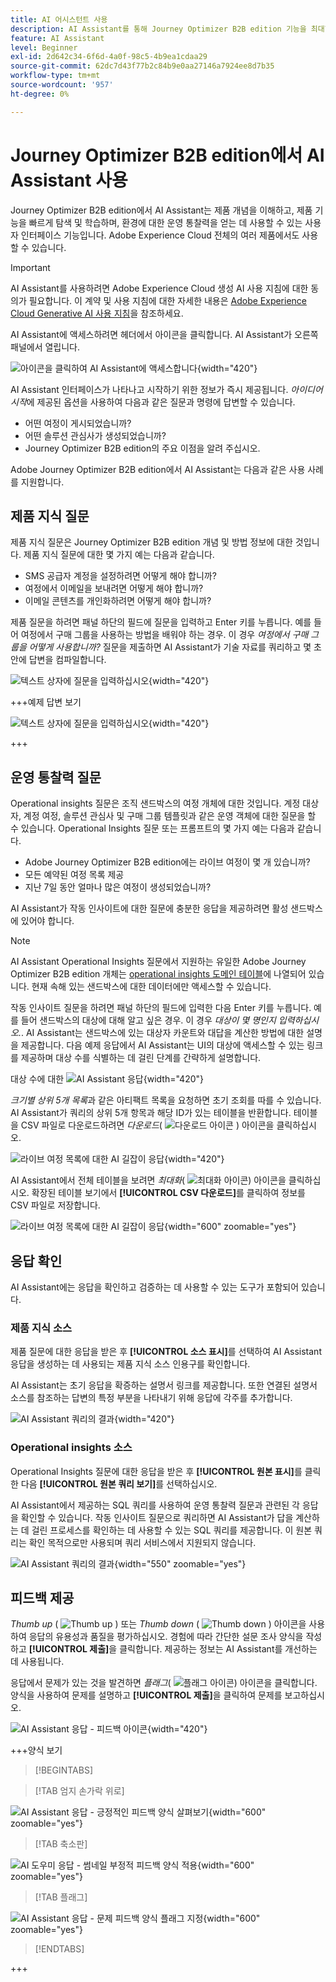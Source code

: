 ```yaml
---
title: AI 어시스턴트 사용
description: AI Assistant를 통해 Journey Optimizer B2B edition 기능을 최대한 활용하는 방법을 살펴볼 수 있습니다.
feature: AI Assistant
level: Beginner
exl-id: 2d642c34-6f6d-4a0f-98c5-4b9ea1cdaa29
source-git-commit: 62dc7d43f77b2c84b9e0aa27146a7924ee8d7b35
workflow-type: tm+mt
source-wordcount: '957'
ht-degree: 0%

---
```


# Journey Optimizer B2B edition에서 AI Assistant 사용

Journey Optimizer B2B edition에서 AI Assistant는 제품 개념을 이해하고, 제품 기능을 빠르게 탐색 및 학습하며, 환경에 대한 운영 통찰력을 얻는 데 사용할 수 있는 사용자 인터페이스 기능입니다. Adobe Experience Cloud 전체의 여러 제품에서도 사용할 수 있습니다.

>[!IMPORTANT]
>
>AI Assistant를 사용하려면 Adobe Experience Cloud 생성 AI 사용 지침에 대한 동의가 필요합니다. 이 계약 및 사용 지침에 대한 자세한 내용은 [Adobe Experience Cloud Generative AI 사용 지침](https://www.adobe.com/kr/legal/licenses-terms/adobe-dx-gen-ai-user-guidelines.html)을 참조하세요.

AI Assistant에 액세스하려면 헤더에서 아이콘을 클릭합니다. AI Assistant가 오른쪽 패널에서 열립니다.

![아이콘을 클릭하여 AI Assistant에 액세스합니다](./assets/ai-assistant-icon-displayed.png){width="420"}

AI Assistant 인터페이스가 나타나고 시작하기 위한 정보가 즉시 제공됩니다. _아이디어 시작_&#x200B;에 제공된 옵션을 사용하여 다음과 같은 질문과 명령에 답변할 수 있습니다.

* 어떤 여정이 게시되었습니까?
* 어떤 솔루션 관심사가 생성되었습니까?
* Journey Optimizer B2B edition의 주요 이점을 알려 주십시오.

Adobe Journey Optimizer B2B edition에서 AI Assistant는 다음과 같은 사용 사례를 지원합니다.

## 제품 지식 질문

제품 지식 질문은 Journey Optimizer B2B edition 개념 및 방법 정보에 대한 것입니다. 제품 지식 질문에 대한 몇 가지 예는 다음과 같습니다.

* SMS 공급자 계정을 설정하려면 어떻게 해야 합니까?
* 여정에서 이메일을 보내려면 어떻게 해야 합니까?
* 이메일 콘텐츠를 개인화하려면 어떻게 해야 합니까?

제품 질문을 하려면 패널 하단의 필드에 질문을 입력하고 Enter 키를 누릅니다. 예를 들어 여정에서 구매 그룹을 사용하는 방법을 배워야 하는 경우. 이 경우 _여정에서 구매 그룹을 어떻게 사용합니까?_ 질문을 제출하면 AI Assistant가 기술 자료를 쿼리하고 몇 초 안에 답변을 컴파일합니다.

![텍스트 상자에 질문을 입력하십시오](./assets/ai-assistant-ask-question.png){width="420"}

+++예제 답변 보기

![텍스트 상자에 질문을 입력하십시오](./assets/ai-assistant-product-answer.png){width="420"}

+++

## 운영 통찰력 질문

Operational insights 질문은 조직 샌드박스의 여정 개체에 대한 것입니다. 계정 대상자, 계정 여정, 솔루션 관심사 및 구매 그룹 템플릿과 같은 운영 객체에 대한 질문을 할 수 있습니다. Operational Insights 질문 또는 프롬프트의 몇 가지 예는 다음과 같습니다.

* Adobe Journey Optimizer B2B edition에는 라이브 여정이 몇 개 있습니까?
* 모든 예약된 여정 목록 제공
* 지난 7일 동안 얼마나 많은 여정이 생성되었습니까?

AI Assistant가 작동 인사이트에 대한 질문에 충분한 응답을 제공하려면 활성 샌드박스에 있어야 합니다.

>[!NOTE]
>
>AI Assistant Operational Insights 질문에서 지원하는 유일한 Adobe Journey Optimizer B2B edition 개체는 [operational insights 도메인 테이블](./ai-assistant-overview.md#operational-insights)에 나열되어 있습니다. 현재 속해 있는 샌드박스에 대한 데이터에만 액세스할 수 있습니다.

작동 인사이트 질문을 하려면 패널 하단의 필드에 입력한 다음 Enter 키를 누릅니다. 예를 들어 샌드박스의 대상에 대해 알고 싶은 경우. 이 경우 _대상이 몇 명인지 입력하십시오._.  AI Assistant는 샌드박스에 있는 대상자 카운트와 대답을 계산한 방법에 대한 설명을 제공합니다. 다음 예제 응답에서 AI Assistant는 UI의 대상에 액세스할 수 있는 링크를 제공하며 대상 수를 식별하는 데 걸린 단계를 간략하게 설명합니다.

대상 수에 대한 ![AI Assistant 응답](./assets/ai-assistant-insights-answer.png){width="420"}

_크기별 상위 5개 목록_&#x200B;과 같은 아티팩트 목록을 요청하면 초기 조회를 따를 수 있습니다. AI Assistant가 쿼리의 상위 5개 항목과 해당 ID가 있는 테이블을 반환합니다. 테이블을 CSV 파일로 다운로드하려면 _다운로드_( ![다운로드 아이콘](../assets/do-not-localize/icon-download.svg) ) 아이콘을 클릭하십시오.

![라이브 여정 목록에 대한 AI 길잡이 응답](./assets/ai-assistant-artifacts-query.png){width="420"}

AI Assistant에서 전체 테이블을 보려면 _최대화_( ![최대화 아이콘](../assets/do-not-localize/icon-maximize.svg)) 아이콘을 클릭하십시오. 확장된 테이블 보기에서 **[!UICONTROL CSV 다운로드]**&#x200B;를 클릭하여 정보를 CSV 파일로 저장합니다.

![라이브 여정 목록에 대한 AI 길잡이 응답](./assets/ai-assistant-artifacts-maximize.png){width="600" zoomable="yes"}

## 응답 확인

AI Assistant에는 응답을 확인하고 검증하는 데 사용할 수 있는 도구가 포함되어 있습니다.

### 제품 지식 소스

제품 질문에 대한 응답을 받은 후 **[!UICONTROL 소스 표시]**&#x200B;를 선택하여 AI Assistant 응답을 생성하는 데 사용되는 제품 지식 소스 인용구를 확인합니다.

AI Assistant는 초기 응답을 확증하는 설명서 링크를 제공합니다. 또한 연결된 설명서 소스를 참조하는 답변의 특정 부분을 나타내기 위해 응답에 각주를 추가합니다.

![AI Assistant 쿼리의 결과](./assets/ai-assistant-product-answer-sources.png){width="420"}

### Operational insights 소스

Operational Insights 질문에 대한 응답을 받은 후 **[!UICONTROL 원본 표시]**&#x200B;를 클릭한 다음 **[!UICONTROL 원본 쿼리 보기]**&#x200B;를 선택하십시오.

AI Assistant에서 제공하는 SQL 쿼리를 사용하여 운영 통찰력 질문과 관련된 각 응답을 확인할 수 있습니다. 작동 인사이트 질문으로 쿼리하면 AI Assistant가 답을 계산하는 데 걸린 프로세스를 확인하는 데 사용할 수 있는 SQL 쿼리를 제공합니다. 이 원본 쿼리는 확인 목적으로만 사용되며 쿼리 서비스에서 지원되지 않습니다.

![AI Assistant 쿼리의 결과](./assets/ai-assistant-artifacts-query-source.png){width="550" zoomable="yes"}

## 피드백 제공

_Thumb up_ ( ![Thumb up](../assets/do-not-localize/icon-thumb-up.svg) ) 또는 _Thumb down_ ( ![Thumb down](../assets/do-not-localize/icon-thumb-down.svg) ) 아이콘을 사용하여 응답의 유용성과 품질을 평가하십시오. 경험에 따라 간단한 설문 조사 양식을 작성하고 **[!UICONTROL 제출]**&#x200B;을 클릭합니다. 제공하는 정보는 AI Assistant를 개선하는 데 사용됩니다.

응답에서 문제가 있는 것을 발견하면 _플래그_( ![플래그 아이콘](../assets/do-not-localize/icon-flag.svg)) 아이콘을 클릭합니다. 양식을 사용하여 문제를 설명하고 **[!UICONTROL 제출]**&#x200B;을 클릭하여 문제를 보고하십시오.

![AI Assistant 응답 - 피드백 아이콘](./assets/ai-assistant-response-feedback-icons.png){width="420"}

+++양식 보기

>[!BEGINTABS]

>[!TAB 엄지 손가락 위로]

![AI Assistant 응답 - 긍정적인 피드백 양식 살펴보기](./assets/ai-assistant-response-feedback-positive-form.png){width="600" zoomable="yes"}

>[!TAB 축소판]

![AI 도우미 응답 - 썸네일 부정적 피드백 양식 적용](./assets/ai-assistant-response-feedback-negative-form.png){width="600" zoomable="yes"}

>[!TAB 플래그]

![AI Assistant 응답 - 문제 피드백 양식 플래그 지정](./assets/ai-assistant-response-feedback-flagged-form.png){width="600" zoomable="yes"}

>[!ENDTABS]

+++
